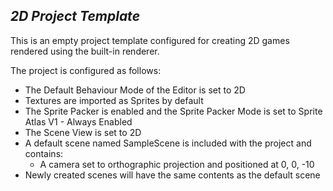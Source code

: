 ## _2D Project Template_ ##

This is an empty project template configured for creating 2D games rendered using the built-in renderer.

The project is configured as follows:
- The Default Behaviour Mode of the Editor is set to 2D
- Textures are imported as Sprites by default
- The Sprite Packer is enabled and the Sprite Packer Mode is set to Sprite Atlas V1 - Always Enabled
- The Scene View is set to 2D
- A default scene named SampleScene is included with the project and contains:
  - A camera set to orthographic projection and positioned at 0, 0, -10
- Newly created scenes will have the same contents as the default scene
